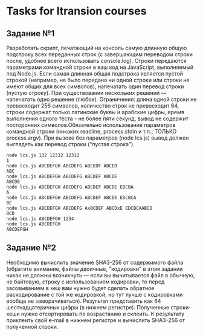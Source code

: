 # Tasks for Itransion courses
## Задание №1
Разработать скрипт, печатающий на консоль самую длинную общую подстроку всех переданных строк (с завершающим переводом строки после, удобнее всего использовать console.log). Строки передаются параметрами командной строки в ваш код на JavaScript, выполняемый под Node.js. Если самая длинная общая подстрока является пустой строкой (например, не было передано ни одной строки или строки не имеют общих для всех символов), напечатать один перевод строки (пустую строку). При существовании нескольких решений — напечатать одно решение (любое). Ограничения: длина одной строки не превосходит 256 символов, количество строк не превосходит 64, строки содержат только латинские буквы и арабские цифры, время выполнения одного теста - не более пяти секунд, вывод не содержит посторонних символов.Обязательно использование параметров командной строки (никаких readline, process.stdin и т.п.; ТОЛЬКО process.argv). При вызове без параметров (node lcs.js) вывод должен выглядеть как перевод строки ("пустая строка").
```
node lcs.js 132 12332 12312
1
node lcs.js ABCDEFGH ABCDEFG ABCEDF ABCED
ABC
node lcs.js ABCDEFGH ABCDEFG ABCDEF ABCDE
ABCDE
node lcs.js ABCDEFGH ABCDEFG ABCDEF ABCDE EDCBA
A
node lcs.js ABCDEFGH ABCDEFG ABCDEF ABCDE EDCBCA
BC
node lcs.js ABCDEFGH ABCDEFG AxBCDEF ABCDxE EDCBCAABCD
BCD
node lcs.js ABCDEFGH 1234
node lcs.js ABCDEFGH
ABCDEFGH
```

## Задание №2
Необходимо вычислить значение SHA3-256 от содержимого файла (обратите внимание, файлы двоичные, "кодировки" в этом задании никак не должны возникнуть — если вы вычитывается файл в обычную, не байтовую, строку с использованием кодировки, то перед засовыванием в хеш вам нужно будет сделать обратное раскодирование с той же кодировкой; но тут лучше с кодировками вообще не заморачиваться). Результат представить как 64 шестнадцатеричных цифры (в нижнем регистре). Полученные строки-хеши нужно отсортировать по возрастанию и склеить. К результату приклеить свой e-mail в нижнем регистре и вычислить SHA3-256 от полученной строки.